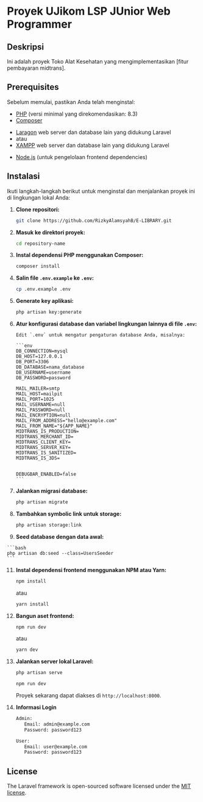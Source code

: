 # Proyek UJikom LSP JUnior Web Programmer

## Deskripsi

Ini adalah proyek Toko Alat Kesehatan yang mengimplementasikan [fitur pembayaran midtrans].

## Prerequisites

Sebelum memulai, pastikan Anda telah menginstal:

-   [PHP](https://www.php.net/downloads) (versi minimal yang direkomendasikan: 8.3)
-   [Composer](https://getcomposer.org/download/)
<!-- Laragon / XAMPP -->
-   [Laragon](https://laragon.org/download/) web server dan database lain yang didukung Laravel
-   atau
-   [XAMPP](https://www.apachefriends.org/download.html) web server dan database lain yang didukung Laravel
<!-- Laragon / XAMPP -->
-   [Node.js](https://nodejs.org/en/download/) (untuk pengelolaan frontend dependencies)

## Instalasi

Ikuti langkah-langkah berikut untuk menginstal dan menjalankan proyek ini di lingkungan lokal Anda:

1.  **Clone repositori:**

    ```bash
    git clone https://github.com/RizkyAlamsyahB/E-LIBRARY.git
    ```

2.  **Masuk ke direktori proyek:**

    ```bash
    cd repository-name
    ```

3.  **Instal dependensi PHP menggunakan Composer:**

    ```bash
    composer install
    ```

4.  **Salin file `.env.example` ke `.env`:**

    ```bash
    cp .env.example .env
    ```

5.  **Generate key aplikasi:**

    ```bash
    php artisan key:generate
    ```

6.  **Atur konfigurasi database dan variabel lingkungan lainnya di file `.env`:**

        Edit `.env` untuk mengatur pengaturan database Anda, misalnya:

        ```env
        DB_CONNECTION=mysql
        DB_HOST=127.0.0.1
        DB_PORT=3306
        DB_DATABASE=nama_database
        DB_USERNAME=username
        DB_PASSWORD=password

        MAIL_MAILER=smtp
        MAIL_HOST=mailpit
        MAIL_PORT=1025
        MAIL_USERNAME=null
        MAIL_PASSWORD=null
        MAIL_ENCRYPTION=null
        MAIL_FROM_ADDRESS="hello@example.com"
        MAIL_FROM_NAME="${APP_NAME}"
        MIDTRANS_IS_PRODUCTION=
        MIDTRANS_MERCHANT_ID=
        MIDTRANS_CLIENT_KEY=
        MIDTRANS_SERVER_KEY=
        MIDTRANS_IS_SANITIZED=
        MIDTRANS_IS_3DS=


        DEBUGBAR_ENABLED=false
        ```

8.  **Jalankan migrasi database:**

    ```bash
    php artisan migrate
    ```

9.  **Tambahkan symbolic link untuk storage:**

    ```bash
    php artisan storage:link
    ```

10.  **Seed database dengan data awal:**

    ```bash
    php artisan db:seed --class=UsersSeeder
    ```

11. **Instal dependensi frontend menggunakan NPM atau Yarn:**

    ```bash
    npm install
    ```

    atau

    ```bash
    yarn install
    ```

12. **Bangun aset frontend:**

    ```bash
    npm run dev
    ```

    atau

    ```bash
    yarn dev
    ```

13. **Jalankan server lokal Laravel:**

    ```bash
    php artisan serve
    ```

    ```bash
    npm run dev
    ```

    Proyek sekarang dapat diakses di `http://localhost:8000`.

14. **Informasi Login**
     ```bash
    Admin:
        Email: admin@example.com
        Password: password123
      ```
     ```bash
    User:
        Email: user@example.com
        Password: password123
     ```
## License

The Laravel framework is open-sourced software licensed under the [MIT license](LICENSE.md).
